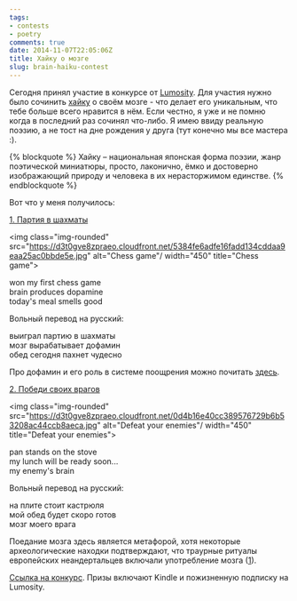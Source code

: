 ```yaml
---
tags:
- contests
- poetry
comments: true
date: 2014-11-07T22:05:06Z
title: Хайку о мозге
slug: brain-haiku-contest
---
```


Сегодня принял участие в конкурсе от [Lumosity](http://www.lumosity.com/). Для
участия нужно было сочинить [хайку][haiku] о своём мозге - что делает его
уникальным, что тебе больше всего нравится в нём. Если честно, я уже и не помню
когда в последний раз сочинял что-либо. Я имею ввиду реальную поэзию, а не тост
на дне рождения у друга (тут конечно мы все мастера :).

<!--more-->

{% blockquote %}
Хайку – национальная японская форма поэзии, жанр поэтической миниатюры, просто, лаконично, ёмко и достоверно изображающий природу и человека в их нерасторжимом единстве.
{% endblockquote %}

Вот что у меня получилось:

[1. Партия в шахматы](http://lumosityhaikucontest.com.strutta.com/entry/8015050)

<img class="img-rounded" src="https://d3t0gve8zpraeo.cloudfront.net/5384fe6adfe16fadd134cddaa9eaa25ac0bbde5e.jpg" alt="Chess game"/ width="450" title="Chess game">

won my first chess game  <br />
brain produces dopamine  <br />
today's meal smells good

Вольный перевод на русский:

выиграл партию в шахматы  <br />
мозг вырабатывает дофамин  <br />
обед сегодня пахнет чудесно

Про дофамин и его роль в системе поощрения можно почитать [здесь][dopamine].

[2. Победи своих врагов](http://lumosityhaikucontest.com.strutta.com/entry/8015123)

<img class="img-rounded" src="https://d3t0gve8zpraeo.cloudfront.net/0d4b16e40cc389576729b6b53208ac44ccb8aeca.jpg" alt="Defeat your enemies"/ width="450" title="Defeat your enemies">

pan stands on the stove  <br />
my lunch will be ready soon...  <br />
my enemy's brain

Вольный перевод на русский:

на плите стоит кастрюля  <br />
мой обед будет скоро готов  <br />
мозг моего врага

Поедание мозга здесь является метафорой, хотя некоторые археологические находки
подтверждают, что траурные ритуалы европейских неандертальцев включали
употребление мозга ([1][brain]).

[Ссылка на конкурс](http://lumosityhaikucontest.com.strutta.com/). Призы включают Kindle и пожизненную подписку на Lumosity.

[haiku]: https://ru.wikipedia.org/wiki/%D0%A5%D0%B0%D0%B9%D0%BA%D1%83
[dopamine]: https://ru.wikipedia.org/wiki/%D0%94%D0%BE%D1%84%D0%B0%D0%BC%D0%B8%D0%BD
[brain]:http://www.barnesandnoble.com/w/the-aztec-treasure-house-evan-s-connell/1110887560?displayonly=chp&ean=9781582432533
